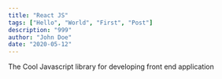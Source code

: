 ```yaml
---
title: "React JS"
tags: ["Hello", "World", "First", "Post"]
description: "999"
author: "John Doe"
date: "2020-05-12"
---
```


The Cool Javascript library for developing front end application
